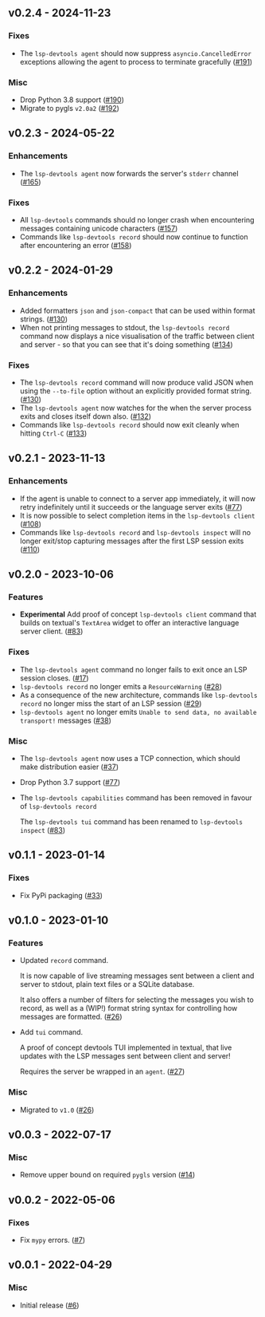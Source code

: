 ## v0.2.4 - 2024-11-23

### Fixes

- The `lsp-devtools agent` should now suppress `asyncio.CancelledError` exceptions allowing the agent to process to terminate gracefully ([#191](https://github.com/swyddfa/lsp-devtools/issues/191))

### Misc

- Drop Python 3.8 support ([#190](https://github.com/swyddfa/lsp-devtools/issues/190))
- Migrate to pygls `v2.0a2` ([#192](https://github.com/swyddfa/lsp-devtools/issues/192))


## v0.2.3 - 2024-05-22


### Enhancements

- The `lsp-devtools agent` now forwards the server's `stderr` channel ([#165](https://github.com/swyddfa/lsp-devtools/issues/165))

### Fixes

- All `lsp-devtools` commands should no longer crash when encountering messages containing unicode characters ([#157](https://github.com/swyddfa/lsp-devtools/issues/157))
- Commands like `lsp-devtools record` should now continue to function after encountering an error ([#158](https://github.com/swyddfa/lsp-devtools/issues/158))


## v0.2.2 - 2024-01-29


### Enhancements

- Added formatters `json` and `json-compact` that can be used within format strings. ([#130](https://github.com/swyddfa/lsp-devtools/issues/130))
- When not printing messages to stdout, the `lsp-devtools record` command now displays a nice visualisation of the traffic between client and server - so that you can see that it's doing something ([#134](https://github.com/swyddfa/lsp-devtools/issues/134))

### Fixes

- The `lsp-devtools record` command will now produce valid JSON when using the `--to-file` option without an explicitly provided format string. ([#130](https://github.com/swyddfa/lsp-devtools/issues/130))
- The `lsp-devtools agent` now watches for the when the server process exits and closes itself down also. ([#132](https://github.com/swyddfa/lsp-devtools/issues/132))
- Commands like `lsp-devtools record` should now exit cleanly when hitting `Ctrl-C` ([#133](https://github.com/swyddfa/lsp-devtools/issues/133))


## v0.2.1 - 2023-11-13


### Enhancements

- If the agent is unable to connect to a server app immediately, it will now retry indefinitely until it succeeds or the language server exits ([#77](https://github.com/swyddfa/lsp-devtools/issues/77))
- It is now possible to select completion items in the ``lsp-devtools client`` ([#108](https://github.com/swyddfa/lsp-devtools/issues/108))
- Commands like ``lsp-devtools record`` and ``lsp-devtools inspect`` will no longer exit/stop capturing messages after the first LSP session exits ([#110](https://github.com/swyddfa/lsp-devtools/issues/110))


## v0.2.0 - 2023-10-06

### Features

- **Experimental** Add proof of concept `lsp-devtools client` command that builds on textual's `TextArea` widget to offer an interactive language server client. ([#83](https://github.com/swyddfa/lsp-devtools/issues/83))

### Fixes

- The `lsp-devtools agent` command no longer fails to exit once an LSP session closes. ([#17](https://github.com/swyddfa/lsp-devtools/issues/17))
- `lsp-devtools record` no longer emits a `ResourceWarning` ([#28](https://github.com/swyddfa/lsp-devtools/issues/28))
- As a consequence of the new architecture, commands like `lsp-devtools record` no longer miss the start of an LSP session ([#29](https://github.com/swyddfa/lsp-devtools/issues/29))
- `lsp-devtools agent` no longer emits `Unable to send data, no available transport!` messages ([#38](https://github.com/swyddfa/lsp-devtools/issues/38))

### Misc

- The `lsp-devtools agent` now uses a TCP connection, which should make distribution easier ([#37](https://github.com/swyddfa/lsp-devtools/issues/37))

- Drop Python 3.7 support ([#77](https://github.com/swyddfa/lsp-devtools/issues/77))

- The `lsp-devtools capabilities` command has been removed in favour of `lsp-devtools record`

  The `lsp-devtools tui` command has been renamed to `lsp-devtools inspect` ([#83](https://github.com/swyddfa/lsp-devtools/issues/83))

## v0.1.1 - 2023-01-14

### Fixes

- Fix PyPi packaging ([#33](https://github.com/alcarney/lsp-devtools/issues/33))

## v0.1.0 - 2023-01-10

### Features

- Updated `record` command.

  It is now capable of live streaming messages sent between a client and server to stdout, plain text files or a SQLite database.

  It also offers a number of filters for selecting the messages you wish to record, as well as a (WIP!) format string syntax for controlling how messages are formatted. ([#26](https://github.com/alcarney/lsp-devtools/issues/26))

- Add `tui` command.

  A proof of concept devtools TUI implemented in textual, that live updates with the LSP messages sent between client and server!

  Requires the server be wrapped in an `agent`. ([#27](https://github.com/alcarney/lsp-devtools/issues/27))

### Misc

- Migrated to `v1.0` ([#26](https://github.com/alcarney/lsp-devtools/issues/26))

## v0.0.3 - 2022-07-17

### Misc

- Remove upper bound on required `pygls` version ([#14](https://github.com/alcarney/lsp-devtools/issues/14))

## v0.0.2 - 2022-05-06

### Fixes

- Fix `mypy` errors. ([#7](https://github.com/alcarney/lsp-devtools/issues/7))

## v0.0.1 - 2022-04-29

### Misc

- Initial release ([#6](https://github.com/alcarney/lsp-devtools/issues/6))
